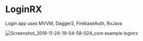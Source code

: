 # LoginRX
Login app uses MVVM, Dagger2, FirebaseAuth, RxJava

![Screenshot_2019-11-24-19-04-58-024_com example loginrx](https://user-images.githubusercontent.com/32907234/69499121-31945a00-0eef-11ea-972c-e28608302253.jpg)

